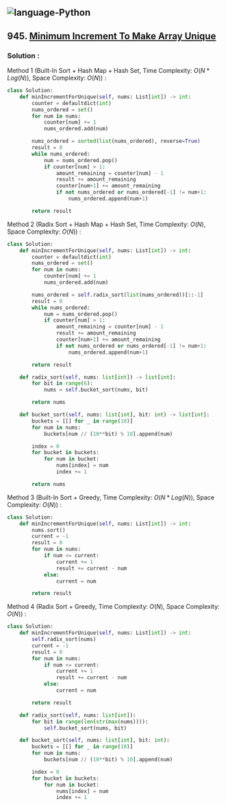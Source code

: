 ![language-Python](https://img.shields.io/badge/Python-ffd43b?style=for-the-badge&logo=PYTHON)
---

## 945. [Minimum Increment To Make Array Unique](https://leetcode.com/problems/minimum-increment-to-make-array-unique)

### Solution :

Method 1 (Built-In Sort + Hash Map + Hash Set, Time Complexity: $O(N*Log(N))$, Space Complexity: $O(N)$) :
```python
class Solution:
    def minIncrementForUnique(self, nums: List[int]) -> int:
        counter = defaultdict(int)
        nums_ordered = set()
        for num in nums:
            counter[num] += 1
            nums_ordered.add(num)

        nums_ordered = sorted(list(nums_ordered), reverse=True)
        result = 0
        while nums_ordered:
            num = nums_ordered.pop()
            if counter[num] > 1:
                amount_remaining = counter[num] - 1
                result += amount_remaining
                counter[num+1] += amount_remaining
                if not nums_ordered or nums_ordered[-1] != num+1:
                    nums_ordered.append(num+1)

        return result
```

Method 2 (Radix Sort + Hash Map + Hash Set, Time Complexity: $O(N)$, Space Complexity: $O(N)$) :
```python
class Solution:
    def minIncrementForUnique(self, nums: List[int]) -> int:
        counter = defaultdict(int)
        nums_ordered = set()
        for num in nums:
            counter[num] += 1
            nums_ordered.add(num)

        nums_ordered = self.radix_sort(list(nums_ordered))[::-1]
        result = 0
        while nums_ordered:
            num = nums_ordered.pop()
            if counter[num] > 1:
                amount_remaining = counter[num] - 1
                result += amount_remaining
                counter[num+1] += amount_remaining
                if not nums_ordered or nums_ordered[-1] != num+1:
                    nums_ordered.append(num+1)

        return result

    def radix_sort(self, nums: list[int]) -> list[int]:
        for bit in range(6):
            nums = self.bucket_sort(nums, bit)

        return nums

    def bucket_sort(self, nums: list[int], bit: int) -> list[int]:
        buckets = [[] for _ in range(10)]
        for num in nums:
            buckets[num // (10**bit) % 10].append(num)

        index = 0
        for bucket in buckets:
            for num in bucket:
                nums[index] = num
                index += 1

        return nums
```

Method 3 (Built-In Sort + Greedy, Time Complexity: $O(N*Log(N))$, Space Complexity: $O(N)$) :
```python
class Solution:
    def minIncrementForUnique(self, nums: List[int]) -> int:
        nums.sort()
        current = -1
        result = 0
        for num in nums:
            if num <= current:
                current += 1
                result += current - num
            else:
                current = num

        return result
```

Method 4 (Radix Sort + Greedy, Time Complexity: $O(N)$, Space Complexity: $O(N)$) :
```python
class Solution:
    def minIncrementForUnique(self, nums: List[int]) -> int:
        self.radix_sort(nums)
        current = -1
        result = 0
        for num in nums:
            if num <= current:
                current += 1
                result += current - num
            else:
                current = num

        return result

    def radix_sort(self, nums: list[int]):
        for bit in range(len(str(max(nums)))):
            self.bucket_sort(nums, bit)

    def bucket_sort(self, nums: list[int], bit: int):
        buckets = [[] for _ in range(10)]
        for num in nums:
            buckets[num // (10**bit) % 10].append(num)

        index = 0
        for bucket in buckets:
            for num in bucket:
                nums[index] = num
                index += 1
```

